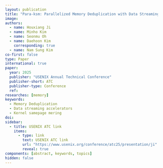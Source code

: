 ```yaml
---
layout: publication
title: "Para-ksm: Parallelized Memory Deduplication with Data Streaming Accelerators"
image: 
authors:
  - name: Houxiang Ji
  - name: Minho Kim
  - name: Seonmu Oh
  - name: Daehoon Kim
    corresponding: true
  - name: Nam Sung Kim
co-first: false
type: Paper
international: true
paper:
  year: 2025
  publisher: "USENIX Annual Technical Conference"
  publisher-short: ATC
  publisher-type: Conference
  ref: 
researches: [memory]
keywords:
  - Memory Deduplication
  - Data streaming accelerators
  - Kernel samepage mering
doi: 
sidebar:
  - title: USENIX ATC link
    items:
      - type: link
        text: USENIX ATC link
        url: "https://www.usenix.org/conference/atc25/presentation/ji"
        reveal: true
components: [abstract, keywords, topics]
hidden: false
---
```

